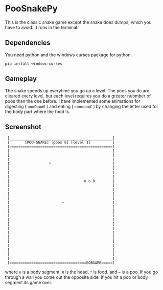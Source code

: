 # PooSnakePy
This is the classic snake game except the snake does dumps, which you have to avoid. It runs in the terminal.

## Dependencies 
You need python and the windows curses package for python. 
```shell
pip install windows-curses
```

## Gameplay 
The snake speeds up everytime you go up a level. The poos you do are cleared every level, but each level requires you do a greater nubmber of poos than the one before. I have implemented some animations for digesting ( `oooOooo0` ) and eating ( `oooooooC` ) by changing the letter used for the body part where the food is.

## Screenshot 
```shell
 ]_______________________________________________[  
 ]       [POO-SNAKE] [poos 0] [level 1]          [  
 ]===============================================[  
 ]                                               [  
 ]                                               [  
 ]                                               [  
 ]                  *                            [  
 ]                                               [  
 ]                                               [  
 ]                                               [
 ]                                  o o 0        [  
 ]                                               [  
 ]                                               [  
 ]                                               [  
 ]                                               [  
 ]                        ~                      [  
 ]                                               [  
 ]                                               [  
 ]                                               [  
 ]                                               [  
 ]                                               [  
 ]                                               [  
 ]                                               [  
 ]                                               [  
 ]                                               [  
 ]                                               [  
 ]                                               [  
 ]                                               [  
 ]                                               [  
 ]===================================BOBGAME=====[ 
```

where `o` is a body segment, `0` is the head, `*` is food, and `~` is a poo. If you go through a wall you come out the opposite side. If you hit a poo or body segment its game over. 
